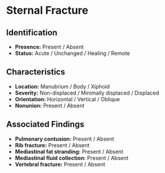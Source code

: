 # Sternal Fracture

## Identification

- **Presence:** Present / Absent
- **Status:** Acute / Unchanged / Healing / Remote

## Characteristics

- **Location:** Manubrium / Body / Xiphoid
- **Severity:** Non-displaced / Minimally displaced / Displaced
- **Orientation:** Horizontal / Vertical / Oblique
- **Nonunion:** Present / Absent

## Associated Findings

- **Pulmonary contusion:** Present / Absent
- **Rib fracture:** Present / Absent
- **Mediastinal fat stranding:** Present / Absent
- **Mediastinal fluid collection:** Present / Absent
- **Vertebral fracture:** Present / Absent
